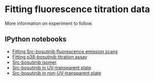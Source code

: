 # Fitting fluorescence titration data

More information on experiment to follow.

## IPython notebooks
* [Fitting Src-bosutinib fluorescence emission scans](http://nbviewer.ipython.org/github/choderalab/assaytools/blob/master/examples/fluorescence-binding-assay/fitting-fluorescence-scans.ipynb)
* [Fitting p38-bosutinib titration assay](http://nbviewer.ipython.org/github/choderalab/assaytools/blob/master/examples/fluorescence-binding-assay/p38%20analysis%20(no%20absorbance).ipynb)
* [Src-bosutinib isomer](http://nbviewer.ipython.org/github/choderalab/assaytools/blob/master/examples/fluorescence-binding-assay/Src-bosutinib%20isomer%20fluorescence.ipynb).
* [Src-bosutinib in UV-transparent plate](http://nbviewer.ipython.org/github/choderalab/assaytools/blob/master/examples/fluorescence-binding-assay/Src-bosutinib%20with%20absorbance%20measurements%20in%20Greiner%20UV-Star%20plate.ipynb)
* [Src-bosutinib in non-UV-transparent plate](http://nbviewer.ipython.org/github/choderalab/assaytools/blob/master/examples/fluorescence-binding-assay/Src-bosutinib%20with%20absorbance%20measurements%20in%20ScreenStar%20plate.ipynb)
